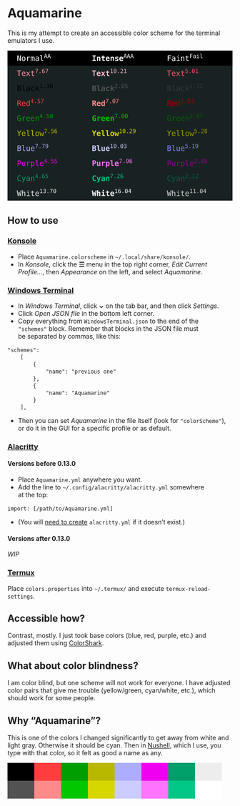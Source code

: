 # Aquamarine

This is my attempt to create an accessible color scheme for the terminal emulators I use.

![Table showing colors in normal, intense and faint variants, with numbers representing contrast.](table.svg)

## How to use

### [Konsole](https://konsole.kde.org/)

* Place `Aquamarine.colorscheme` in `~/.local/share/konsole/`.
* In *Konsole*, click the **☰** menu in the top right corner, *Edit Current Profile…*, then *Appearance* on the left, and select *Aquamarine*.

### [Windows Terminal](https://github.com/Microsoft/Terminal)

* In *Windows Terminal*, click **⌄** on the tab bar, and then click *Settings*.
* Click *Open JSON file* in the bottom left corner.
* Copy everything from `WindowsTerminal.json` to the end of the `"schemes"` block. Remember that blocks in the JSON file must be separated by commas, like this:
````
"schemes":
    [
        {
            "name": "previous one"
        },
        {
            "name": "Aquamarine"
        }
    ],
````
* Then you can set *Aquamarine* in the file itself (look for `"colorScheme"`), or do it in the GUI for a specific profile or as default.

### [Alacritty](https://alacritty.org/)

#### Versions before 0.13.0

* Place `Aquamarine.yml` anywhere you want.
* Add the line to `~/.config/alacritty/alacritty.yml` somewhere at the top:
````
import: [/path/to/Aquamarine.yml]
````
* (You will [need to create](https://github.com/alacritty/alacritty?tab=readme-ov-file#configuration) `alacritty.yml` if it doesn’t exist.)

#### Versions after 0.13.0

*WIP*

### [Termux](https://termux.dev/en/)

Place `colors.properties` into `~/.termux/` and execute `termux-reload-settings`.

## Accessible how?

Contrast, mostly. I just took base colors (blue, red, purple, etc.) and adjusted them using [ColorShark](https://colorshark.io).

## What about color blindness?

I am color blind, but one scheme will not work for everyone. I have adjusted color pairs that give me trouble (yellow/green, cyan/white, etc.), which should work for some people.

## Why “Aquamarine”?

This is one of the colors I changed significantly to get away from white and light gray. Otherwise it should be cyan. Then in [Nushell](https://www.nushell.sh), which I use, you type with that color, so it felt as good a name as any.

![Colors in two rows, as seen in fastfetch, neofetch and similar programs.](colors.svg)
